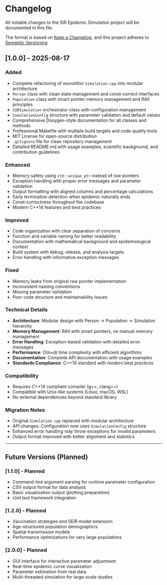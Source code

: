 # Changelog

All notable changes to the SIR Epidemic Simulation project will be documented in this file.

The format is based on [Keep a Changelog](https://keepachangelog.com/en/1.0.0/),
and this project adheres to [Semantic Versioning](https://semver.org/spec/v2.0.0.html).

## [1.0.0] - 2025-08-17

### Added
- Complete refactoring of monolithic `Simulation.cpp` into modular architecture
- `Person` class with clean state management and const-correct interfaces
- `Population` class with smart pointer memory management and RAII principles
- `SIRSimulation` orchestrator class with configuration management
- `SimulationConfig` structure with parameter validation and default values
- Comprehensive Doxygen-style documentation for all classes and methods
- Professional Makefile with multiple build targets and code quality tools
- MIT License for open-source distribution
- `.gitignore` file for clean repository management
- Detailed README.md with usage examples, scientific background, and contribution guidelines

### Enhanced
- Memory safety using `std::unique_ptr` instead of raw pointers
- Exception handling with proper error messages and parameter validation
- Output formatting with aligned columns and percentage calculations
- Early termination detection when epidemic naturally ends
- Const-correctness throughout the codebase
- Modern C++14 features and best practices

### Improved
- Code organization with clear separation of concerns
- Function and variable naming for better readability
- Documentation with mathematical background and epidemiological context
- Build system with debug, release, and analysis targets
- Error handling with informative exception messages

### Fixed
- Memory leaks from original raw pointer implementation
- Inconsistent naming conventions
- Missing parameter validation
- Poor code structure and maintainability issues

### Technical Details
- **Architecture**: Modular design with Person -> Population -> Simulation hierarchy
- **Memory Management**: RAII with smart pointers, no manual memory management
- **Error Handling**: Exception-based validation with detailed error messages
- **Performance**: O(n×d) time complexity with efficient algorithms
- **Documentation**: Complete API documentation with usage examples
- **Standards Compliance**: C++14 standard with modern best practices

### Compatibility
- Requires C++14 compliant compiler (g++, clang++)
- Compatible with Unix-like systems (Linux, macOS, WSL)
- No external dependencies beyond standard library

### Migration Notes
- Original `Simulation.cpp` replaced with modular architecture
- API changes: Configuration now uses `SimulationConfig` structure
- Enhanced error handling may throw exceptions for invalid parameters
- Output format improved with better alignment and statistics

---

## Future Versions (Planned)

### [1.1.0] - Planned
- Command-line argument parsing for runtime parameter configuration
- CSV output format for data analysis
- Basic visualization output (plotting preparation)
- Unit test framework integration

### [1.2.0] - Planned  
- Vaccination strategies and SEIR model extension
- Age-structured population demographics
- Spatial transmission models
- Performance optimizations for very large populations

### [2.0.0] - Planned
- GUI interface for interactive parameter adjustment
- Real-time epidemic curve visualization
- Parameter estimation from real data
- Multi-threaded simulation for large-scale studies
